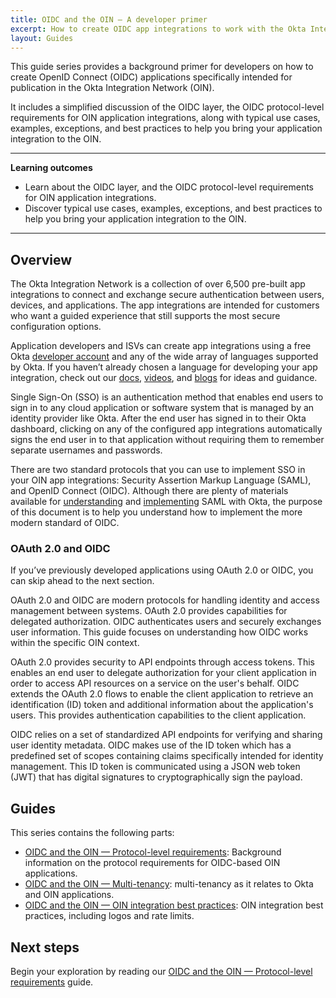 ```yaml
---
title: OIDC and the OIN — A developer primer
excerpt: How to create OIDC app integrations to work with the Okta Integration Network
layout: Guides
---
```


This guide series provides a background primer for developers on how to create OpenID Connect (OIDC) applications specifically intended for publication in the Okta Integration Network (OIN).

It includes a simplified discussion of the OIDC layer, the OIDC protocol-level requirements for OIN application integrations, along with typical use cases, examples, exceptions, and best practices to help you bring your application integration to the OIN.

---

**Learning outcomes**

* Learn about the OIDC layer, and the OIDC protocol-level requirements for OIN application integrations.
* Discover typical use cases, examples, exceptions, and best practices to help you bring your application integration to the OIN.

---

## Overview

The Okta Integration Network is a collection of over 6,500 pre-built app integrations to connect and exchange secure authentication between users, devices, and applications. The app integrations are intended for customers who want a guided experience that still supports the most secure configuration options.

Application developers and ISVs can create app integrations using a free Okta [developer account](https://developer.okta.com/signup/) and any of the wide array of languages supported by Okta. If you haven’t already chosen a language for developing your app integration, check out our [docs](/docs/), [videos](https://www.youtube.com/c/OktaDev/), and [blogs](https://developer.okta.com/blog/) for ideas and guidance.

Single Sign-On (SSO) is an authentication method that enables end users to sign in to any cloud application or software system that is managed by an identity provider like Okta. After the end user has signed in to their Okta dashboard, clicking on any of the configured app integrations automatically signs the end user in to that application without requiring them to remember separate usernames and passwords.

There are two standard protocols that you can use to implement SSO in your OIN app integrations: Security Assertion Markup Language (SAML), and OpenID Connect (OIDC). Although there are plenty of materials available for [understanding](/docs/concepts/saml/) and [implementing](/docs/guides/build-sso-integration/saml2/main/) SAML with Okta, the purpose of this document is to help you understand how to implement the more modern standard of OIDC.

### OAuth 2.0 and OIDC

If you’ve previously developed applications using OAuth 2.0 or OIDC, you can skip ahead to the next section.

OAuth 2.0 and OIDC are modern protocols for handling identity and access management between systems. OAuth 2.0 provides capabilities for delegated authorization. OIDC authenticates users and securely exchanges user information. This guide focuses on understanding how OIDC works within the specific OIN context.

OAuth 2.0 provides security to API endpoints through access tokens. This enables an end user to delegate authorization for your client application in order to access API resources on a service on the user's behalf. OIDC extends the OAuth 2.0 flows to enable the client application to retrieve an identification (ID) token and additional information about the application's users. This provides authentication capabilities to the client application.

OIDC relies on a set of standardized API endpoints for verifying and sharing user identity metadata. OIDC makes use of the ID token which has a predefined set of scopes containing claims specifically intended for identity management. This ID token is communicated using a JSON web token (JWT) that has digital signatures to cryptographically sign the payload.

## Guides

This series contains the following parts:

* [OIDC and the OIN — Protocol-level requirements](/docs/guides/oin-oidc-protocols/): Background information on the protocol requirements for OIDC-based OIN applications.
* [OIDC and the OIN — Multi-tenancy](/docs/guides/oin-oidc-multi-tenancy/): multi-tenancy as it relates to Okta and OIN applications.
* [OIDC and the OIN — OIN integration best practices](/docs/guides/oin-oidc-best-practices/): OIN integration best practices, including logos and rate limits.

## Next steps

Begin your exploration by reading our [OIDC and the OIN — Protocol-level requirements](/docs/guides/oin-oidc-protocols/) guide.
